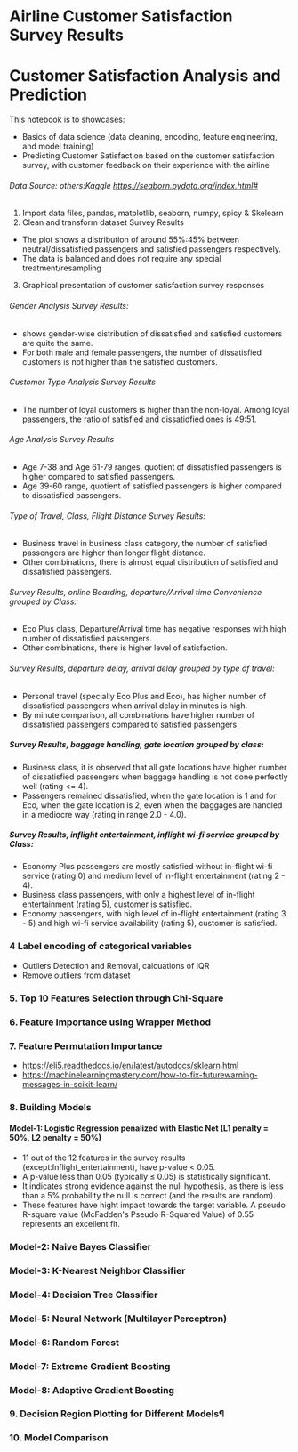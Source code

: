 # Airline Customer Satisfaction Survey Results

 
# Customer Satisfaction Analysis and Prediction

This notebook is to showcases:
- Basics of data science (data cleaning, encoding, feature engineering, and model training)
- Predicting Customer Satisfaction based on the customer satisfaction survey, with customer feedback on their experience 
  with the airline 
 ###### Data Source: others:Kaggle https://seaborn.pydata.org/index.html#
 
 1. Import data files, pandas, matplotlib, seaborn, numpy, spicy & Skelearn
 2. Clean and transform dataset Survey Results
 - The plot shows a distribution of around 55%:45% between neutral/dissatisfied
 passengers and satisfied passengers respectively. 
 - The data is balanced and does not require any special treatment/resampling
 3. Graphical presentation of customer satisfaction survey responses 
 ###### Gender Analysis Survey Results: 
 - shows gender-wise distribution of dissatisfied and satisfied customers are quite the same. 
 - For both male and female passengers, the number of dissatisfied customers is not higher than the satisfied customers.
###### Customer Type Analysis Survey Results
- The number of loyal customers is higher than the non-loyal. Among loyal passengers, the ratio of satisfied and dissatidfied ones is 49:51.
###### Age Analysis Survey Results
- Age 7-38 and Age 61-79 ranges, quotient of dissatisfied passengers is higher compared to satisfied passengers. 
- Age 39-60 range, quotient of satisfied passengers is higher compared to dissatisfied passengers.
######  Type of Travel, Class, Flight Distance Survey Results:
- Business travel in business class category, the number of satisfied passengers are higher than longer flight distance. 
- Other combinations, there is almost equal distribution of satisfied and dissatisfied passengers.
######  Survey Results, online Boarding, departure/Arrival time Convenience grouped by Class: 
- Eco Plus class, Departure/Arrival time has negative responses with high number of dissatisfied passengers. 
- Other combinations, there is higher level of satisfaction.
###### Survey Results, departure delay, arrival delay grouped by type of travel: 
- Personal travel (specially Eco Plus and Eco), has higher number of dissatisfied passengers when arrival delay in minutes is high. 
- By minute comparison, all combinations have higher number of dissatisfied passengers compared to satisfied passengers.
##### Survey Results, baggage handling, gate location grouped by class: 
- Business class, it is observed that all gate locations have higher number of dissatisfied passengers when baggage handling is not done perfectly well (rating <= 4). 
- Passengers remained dissatisfied, when the gate location is 1 and for Eco, when the gate location is 2, even when the baggages are handled in a mediocre way (rating in range 2.0 - 4.0).
##### Survey Results, inflight entertainment, inflight wi-fi service grouped by Class: 
- Economy Plus passengers are mostly satisfied without in-flight wi-fi service (rating 0) and medium level of in-flight entertainment (rating 2 - 4). 
- Business class passengers, with only a highest level of in-flight entertainment (rating 5), customer is satisfied. 
- Economy passengers, with high level of in-flight entertainment (rating 3 - 5) and high wi-fi service availability (rating 5), customer is satisfied.

### 4 Label encoding of categorical variables
- Outliers Detection and Removal, calcuations of IQR
- Remove outliers from dataset
### 5. Top 10 Features Selection through Chi-Square

### 6. Feature Importance using Wrapper Method

### 7. Feature Permutation Importance
- https://eli5.readthedocs.io/en/latest/autodocs/sklearn.html
- https://machinelearningmastery.com/how-to-fix-futurewarning-messages-in-scikit-learn/

### 8. Building Models
#### Model-1: Logistic Regression penalized with Elastic Net (L1 penalty = 50%, L2 penalty = 50%)
- 11 out of the 12 features in the survey results (except:Inflight_entertainment), have p-value < 0.05.
- A p-value less than 0.05 (typically ≤ 0.05) is statistically significant. 
- It indicates strong evidence against the null hypothesis, as there is less than a 5% probability the null is correct (and the results are random).
- These features have hight impact towards the target variable. A pseudo R-square value (McFadden's Pseudo R-Squared Value) of 0.55 represents an excellent fit.

### Model-2: Naive Bayes Classifier

### Model-3: K-Nearest Neighbor Classifier

### Model-4: Decision Tree Classifier

### Model-5: Neural Network (Multilayer Perceptron)

### Model-6: Random Forest

### Model-7: Extreme Gradient Boosting

### Model-8: Adaptive Gradient Boosting

### 9. Decision Region Plotting for Different Models¶

### 10. Model Comparison